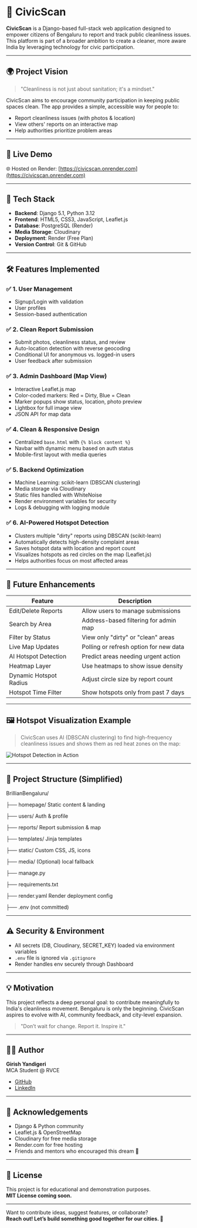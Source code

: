 # 🧹 CivicScan

**CivicScan** is a Django-based full-stack web application designed to empower citizens of Bengaluru to report and track public cleanliness issues. This platform is part of a broader ambition to create a cleaner, more aware India by leveraging technology for civic participation.

---

## 🌍 Project Vision

> "Cleanliness is not just about sanitation; it's a mindset."

CivicScan aims to encourage community participation in keeping public spaces clean. The app provides a simple, accessible way for people to:

- Report cleanliness issues (with photos & location)
- View others' reports on an interactive map
- Help authorities prioritize problem areas

---

## 🚀 Live Demo

🌐 Hosted on Render: [https://civicscan.onrender.com](https://civicscan.onrender.com)

---

## 🔧 Tech Stack

- **Backend**: Django 5.1, Python 3.12  
- **Frontend**: HTML5, CSS3, JavaScript, Leaflet.js  
- **Database**: PostgreSQL (Render)  
- **Media Storage**: Cloudinary  
- **Deployment**: Render (Free Plan)  
- **Version Control**: Git & GitHub  

---

## 🛠 Features Implemented

### ✅ 1. User Management

- Signup/Login with validation
- User profiles
- Session-based authentication

### ✅ 2. Clean Report Submission

- Submit photos, cleanliness status, and review
- Auto-location detection with reverse geocoding
- Conditional UI for anonymous vs. logged-in users
- User feedback after submission

### ✅ 3. Admin Dashboard (Map View)

- Interactive Leaflet.js map
- Color-coded markers: Red = Dirty, Blue = Clean
- Marker popups show status, location, photo preview
- Lightbox for full image view
- JSON API for map data

### ✅ 4. Clean & Responsive Design

- Centralized `base.html` with `{% block content %}`
- Navbar with dynamic menu based on auth status
- Mobile-first layout with media queries

### ✅ 5. Backend Optimization

- Machine Learning: scikit-learn (DBSCAN clustering)
- Media storage via Cloudinary
- Static files handled with WhiteNoise
- Render environment variables for security
- Logs & debugging with logging module

### ✅ 6. AI-Powered Hotspot Detection

- Clusters multiple "dirty" reports using DBSCAN (scikit-learn)
- Automatically detects high-density complaint areas
- Saves hotspot data with location and report count
- Visualizes hotspots as red circles on the map (Leaflet.js)
- Helps authorities focus on most affected areas

---

## 🧠 Future Enhancements

| Feature               | Description                             |
|-----------------------|-----------------------------------------|
| Edit/Delete Reports   | Allow users to manage submissions       |
| Search by Area        | Address-based filtering for admin map   |
| Filter by Status      | View only "dirty" or "clean" areas      |
| Live Map Updates      | Polling or refresh option for new data  |
| AI Hotspot Detection  | Predict areas needing urgent action     |
| Heatmap Layer         | Use heatmaps to show issue density      |
| Dynamic Hotspot Radius| Adjust circle size by report count      |
| Hotspot Time Filter   | Show hotspots only from past 7 days     |

---

## 🖼️ Hotspot Visualization Example

> CivicScan uses AI (DBSCAN clustering) to find high-frequency cleanliness issues and shows them as red heat zones on the map:

![Hotspot Detection in Action](static/images/hotspot_demo.gif)

---

## 📂 Project Structure (Simplified)

BrillianBengaluru/

├── homepage/ Static content & landing

├── users/ Auth & profile

├── reports/ Report submission & map

├── templates/ Jinja templates

├── static/ Custom CSS, JS, icons

├── media/ (Optional) local fallback

├── manage.py

├── requirements.txt

├── render.yaml Render deployment config

├── .env (not committed)


---

## ⚠️ Security & Environment

- All secrets (DB, Cloudinary, SECRET_KEY) loaded via environment variables
- `.env` file is ignored via `.gitignore`
- Render handles env securely through Dashboard

---

## 💡 Motivation

This project reflects a deep personal goal: to contribute meaningfully to India's cleanliness movement. Bengaluru is only the beginning. CivicScan aspires to evolve with AI, community feedback, and city-level expansion.

> "Don’t wait for change. Report it. Inspire it."

---

## 👨‍💻 Author

**Girish Yandigeri**  
MCA Student @ RVCE  
- [GitHub](https://github.com/gallant-giri)  
- [LinkedIn](https://www.linkedin.com/in/girish-yandigeri-136517200/)

---

## 🙌 Acknowledgements

- Django & Python community  
- Leaflet.js & OpenStreetMap  
- Cloudinary for free media storage  
- Render.com for free hosting  
- Friends and mentors who encouraged this dream 💙  

---

## 📜 License

This project is for educational and demonstration purposes.  
**MIT License coming soon.**

---

Want to contribute ideas, suggest features, or collaborate?  
**Reach out! Let’s build something good together for our cities. 🧼**
